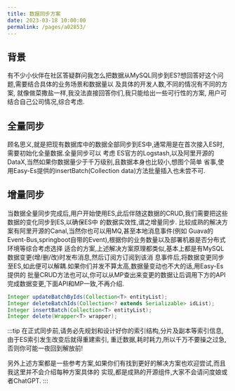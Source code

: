 ```yaml
---
title: 数据同步方案
date: 2023-03-18 10:00:00
permalink: /pages/a02853/
---
```

## 背景
有不少小伙伴在社区答疑群问我怎么把数据从MySQL同步到ES?想回答好这个问题,需要结合具体的业务场景和数据量以
及具体的开发人数,不同的情况有不同的方案, 就像做菜撒盐一样,我没法直接回答你们,我只能给出一些可行性的方案,
用户可结合自己公司情况,综合考虑.

## 全量同步
顾名思义,就是把现有数据库中的数据全部同步到ES中,通常用是在首次接入ES时,需要初始化全量数据.全量同步可以
考虑 ES官方的Logstash,以及阿里开源的DataX,当然如果你数据量少于千万级别,且数据本身也比较小,想图个简单
省事,使用Easy-Es提供的insertBatch(Collection<T> data)方法批量插入也未尝不可.

## 增量同步
当数据全量同步完成后,用户开始使用ES,此后伴随这数据的CRUD,我们需要把这些数据的变化同步到ES,以确保ES中
的数据实效性,谓之增量同步. 比较成熟的解决方案有阿里开源的Canal,当然你也可以用MQ,甚至本地消息事件(例如
Guava的Event-Bus,springboot自带的Event),根据你的业务数量以及部署机器是否分布式环境等综合考虑选择
适合的方案,上述解决方案原理都类似,基本上都是有MySQL数据变更(增/删/改)时发布消息,然后订阅方订阅到该消
息事件后,将数据变更同步至ES,如此便可以解耦.如果你们并发不算太高,数据量变动也不大的话,用Easy-Es提供的
批量CRUD方法也可以,你可以从MP查出来变更的数据让后调用下方的API完成数据变更,下面API和MP一致,不再介绍.

```java
Integer updateBatchByIds(Collection<T> entityList);
Integer deleteBatchIds(Collection<? extends Serializable> idList);
Integer insertBatch(Collection<T> entityList);
Integer delete(Wrapper<T> wrapper);
```

:::tip
在正式同步前,请务必先规划和设计好你的索引结构,分片及副本等索引信息, 由于ES索引发生改变后就得重建索引,
重迁数据,耗时耗力,所以千万不要操之过急,否则你可能一夜回到解放前!

另外上述方案都是一些参考方案,如果你们有找到更好的解决方案也欢迎尝试,而且我这里并不会介绍每种方案具体的
实现,都是成熟的开源组件,大家不会请问度娘或者ChatGPT.
:::